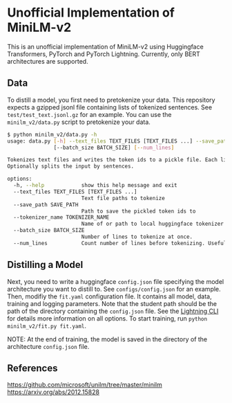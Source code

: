 # Unofficial Implementation of MiniLM-v2

This is an unofficial implementation of MiniLM-v2 using Huggingface Transformers, PyTorch and PyTorch Lightning. Currently, only BERT architectures are supported.


## Data

To distill a model, you first need to pretokenize your data. This repository expects a gzipped jsonl file containing lists of tokenized sentences. See `test/test_text.jsonl.gz` for an example. You can use the `minilm_v2/data.py` script to pretokenize your data.

```bash
$ python minilm_v2/data.py -h
usage: data.py [-h] --text_files TEXT_FILES [TEXT_FILES ...] --save_path SAVE_PATH --tokenizer_name TOKENIZER_NAME
               [--batch_size BATCH_SIZE] [--num_lines]

Tokenizes text files and writes the token ids to a pickle file. Each line in a text file is considered as a new sample.
Optionally splits the input by sentences.

options:
  -h, --help            show this help message and exit
  --text_files TEXT_FILES [TEXT_FILES ...]
                        Text file paths to tokenize
  --save_path SAVE_PATH
                        Path to save the pickled token ids to
  --tokenizer_name TOKENIZER_NAME
                        Name of or path to local huggingface tokenizer
  --batch_size BATCH_SIZE
                        Number of lines to tokenize at once.
  --num_lines           Count number of lines before tokenizing. Useful for estimating ETA.

```

## Distilling a Model

Next, you need to write a huggingface `config.json` file specifying the model architecture you want to distill to. See `configs/config.json` for an example. Then, modifiy the `fit.yaml` configuration file. It contains all model, data, training and logging parameters. Note that the student path should be the path of the directory containing the `config.json` file. See the [Lightning CLI](https://lightning.ai/docs/pytorch/stable/api/lightning.pytorch.cli.LightningCLI.html) for details more information on all options. To start training, run `python minilm_v2/fit.py fit.yaml`.

NOTE: At the end of training, the model is saved in the directory of the architecture `config.json` file.

## References

https://github.com/microsoft/unilm/tree/master/minilm
https://arxiv.org/abs/2012.15828
